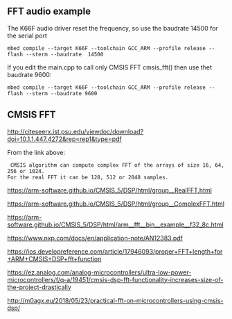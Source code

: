## FFT audio example
The K66F audio driver  reset the frequency, so use the  baudrate 14500 for the serial port
```
mbed compile --target K66F --toolchain GCC_ARM --profile release --flash --sterm --baudrate  14500
```
If you edit the main.cpp to call only  CMSIS FFT cmsis_fft() then use thet baudrate 9600:
```
mbed compile --target K66F --toolchain GCC_ARM --profile release --flash --sterm --baudrate 9600
```

## CMSIS FFT

<http://citeseerx.ist.psu.edu/viewdoc/download?doi=10.1.1.447.4272&rep=rep1&type=pdf>

From the link above:
```
 CMSIS algorithm can compute complex FFT of the arrays of size 16, 64, 256 or 1024. 
For the real FFT it can be 128, 512 or 2048 samples. 
```


<https://arm-software.github.io/CMSIS_5/DSP/html/group__RealFFT.html>

<https://arm-software.github.io/CMSIS_5/DSP/html/group__ComplexFFT.html>

<https://arm-software.github.io/CMSIS_5/DSP/html/arm__fft__bin__example__f32_8c.html>

<https://www.nxp.com/docs/en/application-note/AN12383.pdf>

<https://ios.developreference.com/article/17946093/proper+FFT+length+for+ARM+CMSIS+DSP+fft+function>

<https://ez.analog.com/analog-microcontrollers/ultra-low-power-microcontrollers/f/q-a/19451/cmsis-dsp-fft-functionality-increases-size-of-the-project-drastically>

<http://m0agx.eu/2018/05/23/practical-fft-on-microcontrollers-using-cmsis-dsp/>

